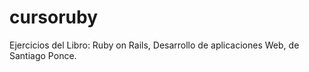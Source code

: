 # cursoruby
Ejercicios del Libro: Ruby on Rails, Desarrollo de aplicaciones Web, de Santiago Ponce.
